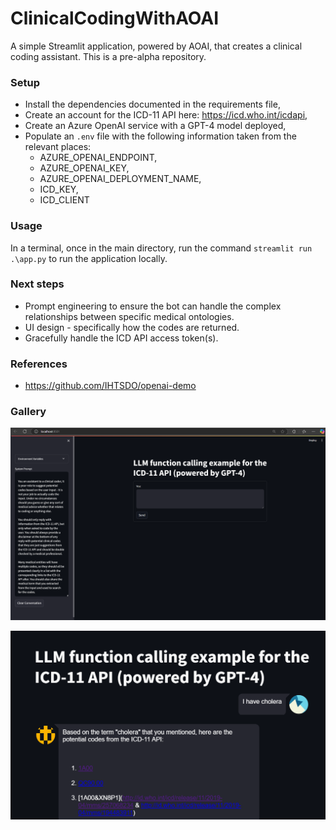 # ClinicalCodingWithAOAI
A simple Streamlit application, powered by AOAI, that creates a clinical coding assistant. This is a pre-alpha repository.

### Setup

* Install the dependencies documented in the requirements file,
* Create an account for the ICD-11 API here: https://icd.who.int/icdapi,
* Create an Azure OpenAI service with a GPT-4 model deployed,
* Populate an `.env` file with the following information taken from the relevant places:
    * AZURE_OPENAI_ENDPOINT,
    * AZURE_OPENAI_KEY,
    * AZURE_OPENAI_DEPLOYMENT_NAME,
    * ICD_KEY,
    * ICD_CLIENT

### Usage

In a terminal, once in the main directory, run the command `streamlit run .\app.py` to run the application locally.

### Next steps

* Prompt engineering to ensure the bot can handle the complex relationships between specific medical ontologies.
* UI design - specifically how the codes are returned.
* Gracefully handle the ICD API access token(s).

### References
* https://github.com/IHTSDO/openai-demo

### Gallery

![UI design](./ui_snap.png)

![Example chat](example.png)
